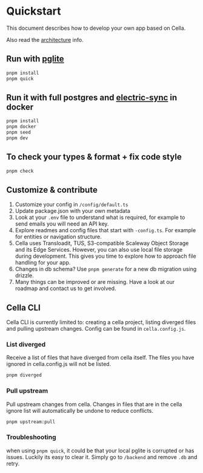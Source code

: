 # Quickstart

This document describes how to develop your own app based on Cella.

Also read the [architecture](./ARCHITECTURE.md) info.

## Run with [pglite](https://pglite.dev/)

```bash
pnpm install
pnpm quick
```

## Run it with full postgres and [electric-sync](https://electric-sql.com/) in docker

```bash
pnpm install
pnpm docker
pnpm seed
pnpm dev
```

## To check your types & format + fix code style

```bash
pnpm check
```


## Customize & contribute

1. Customize your config in `/config/default.ts`
2. Update package.json with your own metadata
3. Look at your `.env` file to understand what is required, for example to send emails you will need an API key.
4. Explore readmes and config files that start with `-config.ts`. For example for entities or navigation structure.
5. Cella uses Transloadit, TUS, S3-compatible Scaleway Object Storage and its Edge Services. However, you can also use local file storage during development. This gives you time to explore how to approach file handling for your app.
6. Changes in db schema? Use `pnpm generate` for a new db migration using drizzle.
7. Many things can be improved or are missing. Have a look at our roadmap and contact us to get involved.

## Cella CLI

Cella CLI is currently limited to: creating a cella project, listing diverged files and pulling upstream changes. Config can be found in `cella.config.js`.

### List diverged

Receive a list of files that have diverged from cella itself. The files you have ignored in cella.config.js will not be listed.

```bash
pnpm diverged
```

### Pull upstream

Pull upstream changes from cella. Changes in files that are in the cella ignore list will automatically be undone to reduce conflicts.

```bash
pnpm upstream:pull
```

### Troubleshooting

when using `pnpm quick`, it could be that your local pglite is corrupted or has issues. Luckily its easy to clear it. Simply go to `/backend` and remove `.db` and retry.
